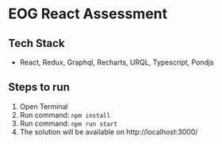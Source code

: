 # EOG React Assessment

## Tech Stack 

- React, Redux, Graphql, Recharts, URQL, Typescript, Pondjs

## Steps to run

1. Open Terminal 
2. Run command:  `npm install`
3. Run command: `npm run start` 
4. The solution will be available on http://localhost:3000/ 
